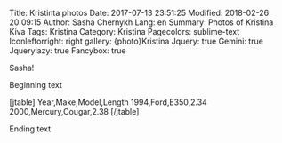 Title: Kristinta photos
Date: 2017-07-13 23:51:25
Modified: 2018-02-26 20:09:15
Author: Sasha Chernykh
Lang: en
Summary: Photos of Kristina Kiva
Tags: Kristina
Category: Kristina
Pagecolors: sublime-text
Iconleftorright: right
gallery: {photo}Kristina
Jquery: true
Gemini: true
Jquerylazy: true
Fancybox: true

Sasha!

Beginning text

[jtable]
Year,Make,Model,Length
1994,Ford,E350,2.34
2000,Mercury,Cougar,2.38
[/jtable]

Ending text